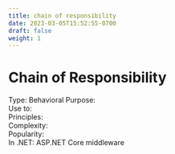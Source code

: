```yaml
---
title: chain of responsibility
date: 2023-03-05T15:52:55-0700
draft: false
weight: 1
---
```

# Chain of Responsibility
Type: Behavioral
Purpose:  
Use to:  
Principles:  
Complexity:  
Popularity:    
In .NET: ASP.NET Core middleware  
